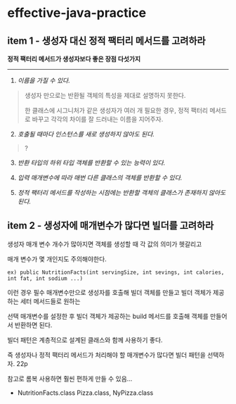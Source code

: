 # effective-java-practice

## item 1 - 생성자 대신 정적 팩터리 메서드를 고려하라

**정적 팩터리 메서드가 생성자보다 좋은 장점 다섯가지**
- - -
1. *이름을 가질 수 있다.*
>생성자 만으로는 반환될 객체의 특성을 제대로 설명하지 못한다.
>
>한 클래스에 시그니처가 같은 생성자가 여러 개 필요한 경우,
>정적 팩터리 메서드로 바꾸고 각각의 차이를 잘 드러내는 이름을 지어주자.

2. *호출될 때마다 인스턴스를 새로 생성하지 않아도 된다.*
> ?

3. *반환 타입의 하위 타입 객체를 반환할 수 있는 능력이 있다.*

4. *입력 매개변수에 따라 매번 다른 클래스의 객체를 반환할 수 있다.*

5. *정적 팩터리 메서드를 작성하는 시점에는 반환할 객체의 클래스가 존재하지 않아도 된다.*


## item 2 - 생성자에 매개변수가 많다면 빌더를 고려하라

생성자 매개 변수 개수가 많아지면 객체를 생성할 때 각 값의 의미가 헷갈리고

매개 변수가 몇 개인지도 주의해야한다.

`ex) public NutritionFacts(int servingSize, int sevings, int calories, int fat, int sodium ...) `

이런 경우 필수 매개변수만으로 생성자를 호출해 빌더 객체를 만들고 빌더 객체가 제공하는 세터 메서드들로 원하는 

선택 매개변수를 설정한 후 빌더 객체가 제공하는 build 메서드를 호출해 객체를 만들어서 반환하면 된다.

빌더 패턴은 계층적으로 설계된 클래스와 함께 사용하기 좋다.

즉 생성자나 정적 팩터리 메서드가 처리해야 할 매개변수가 많다면 빌더 패턴을 선택하자. 22p

참고로 롬복 사용하면 훨씬 편하게 만들 수 있음...

* NutritionFacts.class Pizza.class, NyPizza.class 


